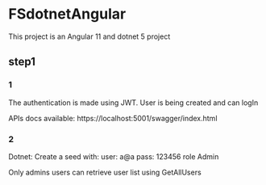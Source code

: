 # FSdotnetAngular

This project is an Angular 11 and dotnet 5 project

## step1

### 1

The authentication is made using JWT. 
User is being created and can logIn

APIs docs available:
https://localhost:5001/swagger/index.html


### 2
Dotnet:
Create a seed with:
user: a@a
pass: 123456
role Admin

Only admins users can retrieve user list using GetAllUsers